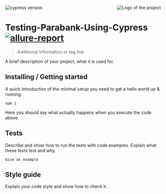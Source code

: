 <img src="./images/logo.sample.png" alt="Logo of the project" align="right"> ![cypress version](https://img.shields.io/badge/cypress-9.5.3-brightgreen)

# Testing-Parabank-Using-Cypress [![allure-report](https://github.com/ChiuWeiBin/Testing-Parabank-Using-Cypress/actions/workflows/allure-report.yml/badge.svg)](https://github.com/ChiuWeiBin/Testing-Parabank-Using-Cypress/actions/workflows/allure-report.yml)

> Additional information or tag line

A brief description of your project, what it is used for.

## Installing / Getting started

A quick introduction of the minimal setup you need to get a hello world up &
running.

```shell
npm i
```

Here you should say what actually happens when you execute the code above.





## Tests

Describe and show how to run the tests with code examples.
Explain what these tests test and why.

```shell
Give an example
```

## Style guide

Explain your code style and show how to check it.

